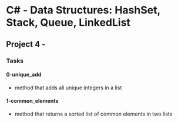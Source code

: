 # C# - Data Structures: HashSet, Stack, Queue, LinkedList

## Project 4 -

### Tasks

#### 0-unique_add

- method that adds all unique integers in a list

#### 1-common_elements

- method that returns a sorted list of common elements in two lists
